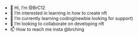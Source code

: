 - 👋 Hi, I’m @BrC12
- 👀 I’m interested in learning in how to create nft
- 🌱 I’m currently learning coding(newbie looking for support) 
- 💞️ I’m looking to collaborate on developing nft
- 📫 How to reach me insta @brching

<!---
BrC12/BrC12 is a ✨ special ✨ repository because its `README.md` (this file) appears on your GitHub profile.
You can click the Preview link to take a look at your changes.
--->
